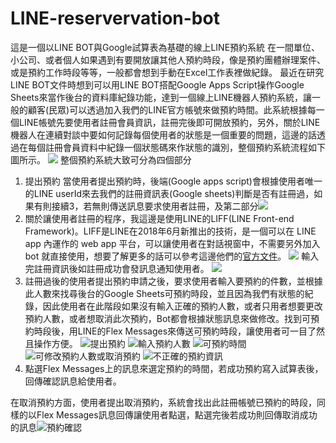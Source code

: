 # LINE-reservervation-bot
這是一個以LINE BOT與Google試算表為基礎的線上LINE預約系統
在一間單位、小公司、或者個人如果遇到有要開放讓其他人預約時段，像是預約團體辦理案件、或是預約工作時段等等，一般都會想到手動在Excel工作表裡做紀錄。
最近在研究LINE BOT文件時想到可以用LINE BOT搭配Google Apps Script操作Google Sheets來當作後台的資料庫紀錄功能，達到一個線上LINE機器人預約系統，讓一般的顧客(民眾)可以透過加入我們的LINE官方帳號來做預約時間。此系統根據每一個LINE帳號先要使用者註冊會員資訊，註冊完後即可開放預約，另外，關於LINE 機器人在連續對談中要如何記錄每個使用者的狀態是一個重要的問題，這邊的話透過在每個註冊會員資料中紀錄一個狀態碼來作狀態的識別，整個預約系統流程如下圖所示。
![](https://github.com/MingHanChan/line-reserve-bot/blob/master/reservation.jpg)
 整個預約系統大致可分為四個部分

 1. 提出預約
 當使用者提出預約時，後端(Google apps script)會根據使用者唯一的LINE userId來去我們的註冊資訊表(Google sheets)判斷是否有註冊過，如果有則接續3，若無則傳送訊息要求使用者註冊，及第二部分![](https://drive.google.com/file/d/1Ch7-J7JB7UOdtX5YNEaAsSJmSlbAYLdj/view)
 2. 關於讓使用者註冊的程序，我這邊是使用LINE的LIFF(LINE Front-end Framework)。LIFF是LINE在2018年6月新推出的技術，是一個可以在 LINE app 內運作的 web app 平台，可以讓使用者在對話視窗中，不需要另外加入 bot 就直接使用，想要了解更多的話可以參考這邊他們的[官方文件](https://developers.line.biz/en/docs/liff/overview/)。
![](https://drive.google.com/open?id=1yYtEGrpT1ZDEJ8AnJ_KVgx0qFEHYvHrh) 
輸入完註冊資訊後如註冊成功會發訊息通知使用者。
![](https://drive.google.com/open?id=122oGJOsX2vnSe3K3m81LFyZTEg6x7WVQ)
3.  註冊過後的使用者提出預約申請之後，要求使用者輸入要預約的件數，並根據此人數來找尋後台的Google Sheets可預約時段，並且因為我們有狀態的紀錄，因此使用者在此階段如果沒有輸入正確的預約人數，或者只用者想要更改預約人數，或者想取消此次預約，Bot都會根據狀態訊息來做修改。找到可預約時段後，用LINE的Flex Messages來傳送可預約時段，讓使用者可一目了然且操作方便。
![提出預約](https://github.com/MingHanChan/line-reserve-bot/blob/master/img/IMG_2149.PNG)
![輸入預約人數](https://github.com/MingHanChan/line-reserve-bot/blob/master/img/IMG_2153.PNG)
![可預約時間](https://github.com/MingHanChan/line-reserve-bot/blob/master/img/IMG_2155.PNG)
![可修改預約人數或取消預約](https://github.com/MingHanChan/line-reserve-bot/blob/master/img/IMG_2156.PNG)
![不正確的預約資訊](https://github.com/MingHanChan/line-reserve-bot/blob/master/img/IMG_2157.PNG)
4. 點選Flex Messages上的訊息來選定預約的時間，若成功預約寫入試算表後，回傳確認訊息給使用者。

在取消預約方面，使用者提出取消預約，系統會找出此註冊帳號已預約的時段，同樣的以Flex Messages訊息回傳讓使用者點選，點選完後若成功則回傳取消成功的訊息![預約確認](https://github.com/MingHanChan/line-reserve-bot/blob/master/img/IMG_2149.PNG)
